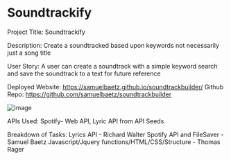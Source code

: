 # Soundtrackify
Project Title: Soundtrackify

Description: Create a soundtracked based upon keywords not necessarily just a song title

User Story: 
A user can create a soundtrack with a simple keyword search and save the soundtrack to a text for future reference

Deployed Website: https://samuelbaetz.github.io/soundtrackbuilder/
Github Repo: https://github.com/samuelbaetz/soundtrackbuilder

![image](https://user-images.githubusercontent.com/69808653/111653484-572d2d00-87de-11eb-9645-65435c1312cd.png)

APIs Used: 
Spotify- Web API, Lyric API from API Seeds


Breakdown of Tasks:
Lyrics API - Richard Walter
Spotify API and FileSaver - Samuel Baetz
Javascript/Jquery functions/HTML/CSS/Structure - Thomas Rager